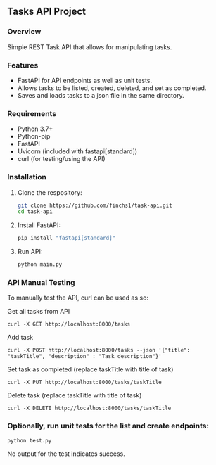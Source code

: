 ## Tasks API Project

### Overview

Simple REST Task API that allows for manipulating tasks.

### Features

- FastAPI for API endpoints as well as unit tests.
- Allows tasks to be listed, created, deleted, and set as completed.
- Saves and loads tasks to a json file in the same directory.

### Requirements

- Python 3.7+
- Python-pip
- FastAPI
- Uvicorn (included with fastapi[standard])
- curl (for testing/using the API)

### Installation

1. Clone the respository:
   ```bash
   git clone https://github.com/finchs1/task-api.git
   cd task-api

2. Install FastAPI:
   ```bash
   pip install "fastapi[standard]"

3. Run API:
   ```bash
   python main.py

### API Manual Testing

To manually test the API, curl can be used as so:

Get all tasks from API

`curl -X GET http://localhost:8000/tasks`

Add task

`curl -X POST http://localhost:8000/tasks --json '{"title": "taskTitle", "description" : "Task description"}'`

Set task as completed (replace taskTitle with title of task)

`curl -X PUT http://localhost:8000/tasks/taskTitle`

Delete task (replace taskTitle with title of task)

`curl -X DELETE http://localhost:8000/tasks/taskTitle`

### Optionally, run unit tests for the list and create endpoints:
`python test.py`

No output for the test indicates success.
